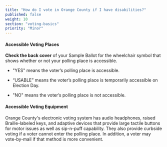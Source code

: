 ```yaml
---
title: "How do I vote in Orange County if I have disabilities?"
published: false
weight: 10
section: "voting-basics"
priority: "Minor"
---
```


#### Accessible Voting Places  

**Check the back cover** of your Sample Ballot for the wheelchair symbol that shows whether or not your polling place is accessible.  

- "YES" means the voter’s polling place is accessible.  

- “USABLE” means the voter’s polling place is temporarily accessible on Election Day.  

- "NO" means the voter’s polling place is not accessible.  

#### Accessible Voting Equipment  

Orange County's electronic voting system has audio headphones, raised Braille-labeled keys, and adaptive devices that provide large tactile buttons for motor issues as well as sip-n-puff capability. They also provide curbside voting if a voter cannot enter the polling place. In addition, a voter may vote-by-mail if that method is more convenient.  